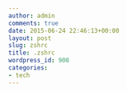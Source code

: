 ```yaml
---
author: admin
comments: true
date: 2015-06-24 22:46:13+00:00
layout: post
slug: zshrc
title: .zshrc
wordpress_id: 908
categories:
- tech
---
```



